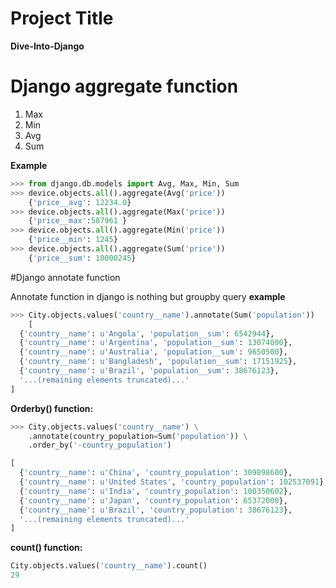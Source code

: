 # Project Title
**Dive-Into-Django**


# Django aggregate function
  1. Max
  2. Min
  3. Avg
  4. Sum

  **Example**
```python
>>> from django.db.models import Avg, Max, Min, Sum
>>> device.objects.all().aggregate(Avg('price'))
    {'price__avg': 12234.0}
>>> device.objects.all().aggregate(Max('price'))
    {'price__max':587961 }
>>> device.objects.all().aggregate(Min('price'))
    {'price__min': 1245}
>>> device.objects.all().aggregate(Sum('price'))
    {'price__sum': 10000245}
```

#Django annotate function

Annotate function in django is nothing but groupby query 
**example**
```python
>>> City.objects.values('country__name').annotate(Sum('population'))
    [
  {'country__name': u'Angola', 'population__sum': 6542944},
  {'country__name': u'Argentina', 'population__sum': 13074000},
  {'country__name': u'Australia', 'population__sum': 9650500},
  {'country__name': u'Bangladesh', 'population__sum': 17151925},
  {'country__name': u'Brazil', 'population__sum': 38676123},
  '...(remaining elements truncated)...'
]
```

**Orderby() function:**

```python
>>> City.objects.values('country__name') \
    .annotate(country_population=Sum('population')) \
    .order_by('-country_population')

[
  {'country__name': u'China', 'country_population': 309898600},
  {'country__name': u'United States', 'country_population': 102537091},
  {'country__name': u'India', 'country_population': 100350602},
  {'country__name': u'Japan', 'country_population': 65372000},
  {'country__name': u'Brazil', 'country_population': 38676123},
  '...(remaining elements truncated)...'
]
```

**count() function:**

```python
City.objects.values('country__name').count()
29
```